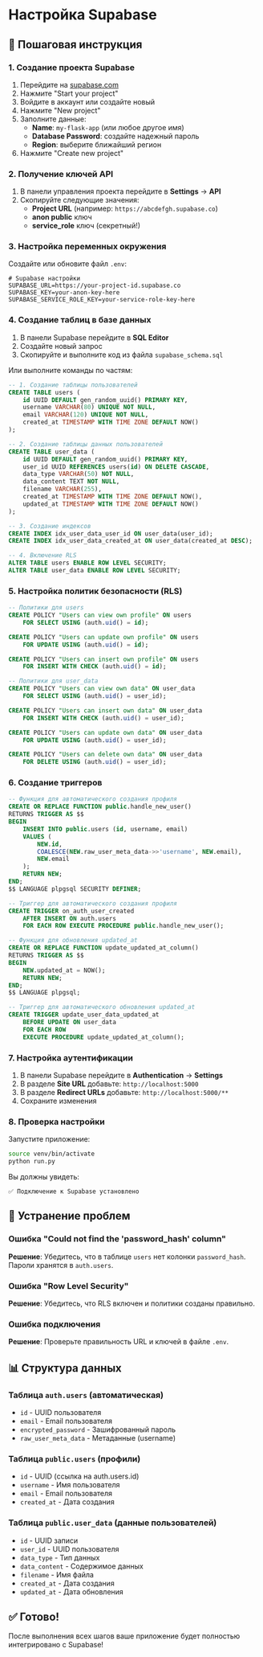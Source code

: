 # Настройка Supabase

## 🚀 Пошаговая инструкция

### 1. Создание проекта Supabase

1. Перейдите на [supabase.com](https://supabase.com)
2. Нажмите "Start your project"
3. Войдите в аккаунт или создайте новый
4. Нажмите "New project"
5. Заполните данные:
   - **Name**: `my-flask-app` (или любое другое имя)
   - **Database Password**: создайте надежный пароль
   - **Region**: выберите ближайший регион
6. Нажмите "Create new project"

### 2. Получение ключей API

1. В панели управления проекта перейдите в **Settings** → **API**
2. Скопируйте следующие значения:
   - **Project URL** (например: `https://abcdefgh.supabase.co`)
   - **anon public** ключ
   - **service_role** ключ (секретный!)

### 3. Настройка переменных окружения

Создайте или обновите файл `.env`:

```env
# Supabase настройки
SUPABASE_URL=https://your-project-id.supabase.co
SUPABASE_KEY=your-anon-key-here
SUPABASE_SERVICE_ROLE_KEY=your-service-role-key-here
```

### 4. Создание таблиц в базе данных

1. В панели Supabase перейдите в **SQL Editor**
2. Создайте новый запрос
3. Скопируйте и выполните код из файла `supabase_schema.sql`

Или выполните команды по частям:

```sql
-- 1. Создание таблицы пользователей
CREATE TABLE users (
    id UUID DEFAULT gen_random_uuid() PRIMARY KEY,
    username VARCHAR(80) UNIQUE NOT NULL,
    email VARCHAR(120) UNIQUE NOT NULL,
    created_at TIMESTAMP WITH TIME ZONE DEFAULT NOW()
);

-- 2. Создание таблицы данных пользователей
CREATE TABLE user_data (
    id UUID DEFAULT gen_random_uuid() PRIMARY KEY,
    user_id UUID REFERENCES users(id) ON DELETE CASCADE,
    data_type VARCHAR(50) NOT NULL,
    data_content TEXT NOT NULL,
    filename VARCHAR(255),
    created_at TIMESTAMP WITH TIME ZONE DEFAULT NOW(),
    updated_at TIMESTAMP WITH TIME ZONE DEFAULT NOW()
);

-- 3. Создание индексов
CREATE INDEX idx_user_data_user_id ON user_data(user_id);
CREATE INDEX idx_user_data_created_at ON user_data(created_at DESC);

-- 4. Включение RLS
ALTER TABLE users ENABLE ROW LEVEL SECURITY;
ALTER TABLE user_data ENABLE ROW LEVEL SECURITY;
```

### 5. Настройка политик безопасности (RLS)

```sql
-- Политики для users
CREATE POLICY "Users can view own profile" ON users
    FOR SELECT USING (auth.uid() = id);

CREATE POLICY "Users can update own profile" ON users
    FOR UPDATE USING (auth.uid() = id);

CREATE POLICY "Users can insert own profile" ON users
    FOR INSERT WITH CHECK (auth.uid() = id);

-- Политики для user_data
CREATE POLICY "Users can view own data" ON user_data
    FOR SELECT USING (auth.uid() = user_id);

CREATE POLICY "Users can insert own data" ON user_data
    FOR INSERT WITH CHECK (auth.uid() = user_id);

CREATE POLICY "Users can update own data" ON user_data
    FOR UPDATE USING (auth.uid() = user_id);

CREATE POLICY "Users can delete own data" ON user_data
    FOR DELETE USING (auth.uid() = user_id);
```

### 6. Создание триггеров

```sql
-- Функция для автоматического создания профиля
CREATE OR REPLACE FUNCTION public.handle_new_user()
RETURNS TRIGGER AS $$
BEGIN
    INSERT INTO public.users (id, username, email)
    VALUES (
        NEW.id,
        COALESCE(NEW.raw_user_meta_data->>'username', NEW.email),
        NEW.email
    );
    RETURN NEW;
END;
$$ LANGUAGE plpgsql SECURITY DEFINER;

-- Триггер для автоматического создания профиля
CREATE TRIGGER on_auth_user_created
    AFTER INSERT ON auth.users
    FOR EACH ROW EXECUTE PROCEDURE public.handle_new_user();

-- Функция для обновления updated_at
CREATE OR REPLACE FUNCTION update_updated_at_column()
RETURNS TRIGGER AS $$
BEGIN
    NEW.updated_at = NOW();
    RETURN NEW;
END;
$$ LANGUAGE plpgsql;

-- Триггер для автоматического обновления updated_at
CREATE TRIGGER update_user_data_updated_at
    BEFORE UPDATE ON user_data
    FOR EACH ROW
    EXECUTE PROCEDURE update_updated_at_column();
```

### 7. Настройка аутентификации

1. В панели Supabase перейдите в **Authentication** → **Settings**
2. В разделе **Site URL** добавьте: `http://localhost:5000`
3. В разделе **Redirect URLs** добавьте: `http://localhost:5000/**`
4. Сохраните изменения

### 8. Проверка настройки

Запустите приложение:

```bash
source venv/bin/activate
python run.py
```

Вы должны увидеть:
```
✅ Подключение к Supabase установлено
```

## 🔧 Устранение проблем

### Ошибка "Could not find the 'password_hash' column"

**Решение**: Убедитесь, что в таблице `users` нет колонки `password_hash`. Пароли хранятся в `auth.users`.

### Ошибка "Row Level Security"

**Решение**: Убедитесь, что RLS включен и политики созданы правильно.

### Ошибка подключения

**Решение**: Проверьте правильность URL и ключей в файле `.env`.

## 📊 Структура данных

### Таблица `auth.users` (автоматическая)
- `id` - UUID пользователя
- `email` - Email пользователя
- `encrypted_password` - Зашифрованный пароль
- `raw_user_meta_data` - Метаданные (username)

### Таблица `public.users` (профили)
- `id` - UUID (ссылка на auth.users.id)
- `username` - Имя пользователя
- `email` - Email пользователя
- `created_at` - Дата создания

### Таблица `public.user_data` (данные пользователей)
- `id` - UUID записи
- `user_id` - UUID пользователя
- `data_type` - Тип данных
- `data_content` - Содержимое данных
- `filename` - Имя файла
- `created_at` - Дата создания
- `updated_at` - Дата обновления

## ✅ Готово!

После выполнения всех шагов ваше приложение будет полностью интегрировано с Supabase!
